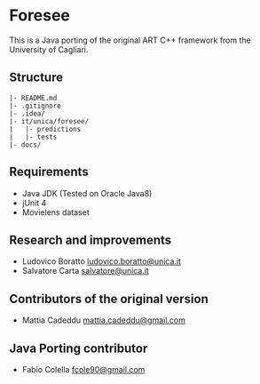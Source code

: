 Foresee
=======

This is a Java porting of the original ART C++ framework from the University of
Cagliari.

## Structure

```
|- README.md
|- .gitignore
|- .idea/
|- it/unica/foresee/
|   |- predictions
|   |- tests
|- docs/
```

## Requirements
- Java JDK (Tested on Oracle Java8)
- jUnit 4
- Movielens dataset

## Research and improvements
- Ludovico Boratto <ludovico.boratto@unica.it>
- Salvatore Carta <salvatore@unica.it>

## Contributors of the original version
- Mattia Cadeddu <mattia.cadeddu@gmail.com>

## Java Porting contributor
- Fabio Colella <fcole90@gmail.com>
